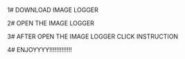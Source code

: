 1#  DOWNLOAD IMAGE LOGGER

2#  OPEN THE IMAGE LOGGER

3#  AFTER OPEN THE IMAGE LOGGER CLICK INSTRUCTION

4#   ENJOYYYY!!!!!!!!!!!!!
